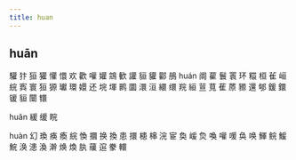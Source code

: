 ```yaml
---
title: huan
---
```


## huān
驩
犿
狟
獾
懽
懁
欢
歡
嚾
孉
鵍
歓
讙
貆
貛
酄
鴅
huán
阛
雚
鬟
瞏
环
糫
桓
雈
峘
綄
寏
寰
狟
獂
瓛
環
嬛
还
垸
堚
鹮
圜
澴
洹
繯
缳
羦
絙
荁
萈
萑
蒝
豲
還
郇
鍰
鐶
锾
貆
闤
镮


















huǎn
緩
缓
睆






huàn
幻
瑍
痪
瘓
綄
愌
攌
换
換
患
擐
槵
梙
浣
宦
奐
嵈
烉
喚
嚾
喛
奂
唤
鯶
鲩
鰀
鯇
涣
漶
渙
澣
焕
煥
肒
藧
逭
豢
轘
